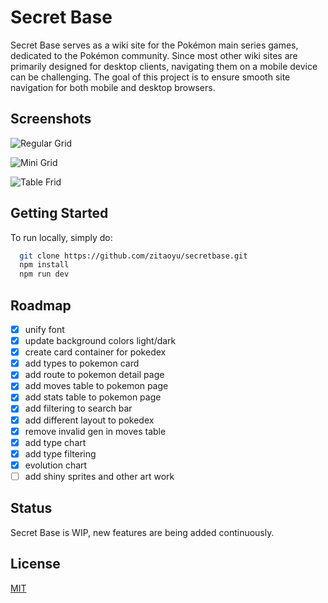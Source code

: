 # Secret Base

Secret Base serves as a wiki site for the Pokémon main series games, dedicated to the Pokémon community. Since most other wiki sites are primarily designed for desktop clients, navigating them on a mobile device can be challenging. The goal of this project is to ensure smooth site navigation for both mobile and desktop browsers.

## Screenshots

![Regular Grid](https://raw.githubusercontent.com/zitaoyu/secretbase/main/public/readme-screenshot-1.png)

![Mini Grid](https://raw.githubusercontent.com/zitaoyu/secretbase/main/public/readme-screenshot-2.png)

![Table Frid](https://raw.githubusercontent.com/zitaoyu/secretbase/main/public/readme-screenshot-3.png)

## Getting Started

To run locally, simply do:

```bash
  git clone https://github.com/zitaoyu/secretbase.git
  npm install
  npm run dev
```

## Roadmap

- [x] unify font
- [x] update background colors light/dark
- [x] create card container for pokedex
- [x] add types to pokemon card
- [x] add route to pokemon detail page
- [x] add moves table to pokemon page
- [x] add stats table to pokemon page
- [x] add filtering to search bar
- [x] add different layout to pokedex
- [x] remove invalid gen in moves table
- [x] add type chart
- [x] add type filtering
- [x] evolution chart
- [ ] add shiny sprites and other art work

## Status

Secret Base is WIP, new features are being added continuously.

## License

[MIT](https://choosealicense.com/licenses/mit/)
